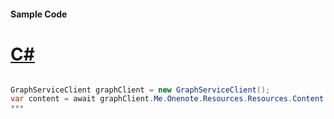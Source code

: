 #### Sample Code
# [C#](#tab/c-sharp)

```C#

GraphServiceClient graphClient = new GraphServiceClient();
var content = await graphClient.Me.Onenote.Resources.Resources.Content.Request().GetAsync();
*** 

```
